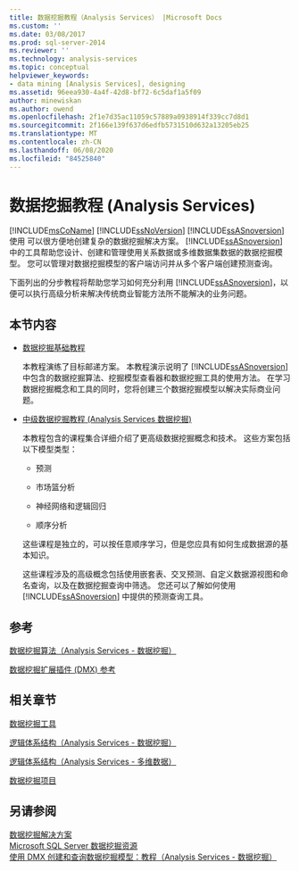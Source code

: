 ```yaml
---
title: 数据挖掘教程（Analysis Services） |Microsoft Docs
ms.custom: ''
ms.date: 03/08/2017
ms.prod: sql-server-2014
ms.reviewer: ''
ms.technology: analysis-services
ms.topic: conceptual
helpviewer_keywords:
- data mining [Analysis Services], designing
ms.assetid: 96eea930-4a4f-42d8-bf72-6c5daf1a5f09
author: minewiskan
ms.author: owend
ms.openlocfilehash: 2f1e7d35ac11059c57889a0938914f339cc7d8d1
ms.sourcegitcommit: 2f166e139f637d6edfb5731510d632a13205eb25
ms.translationtype: MT
ms.contentlocale: zh-CN
ms.lasthandoff: 06/08/2020
ms.locfileid: "84525840"
---
```

# <a name="data-mining-tutorials-analysis-services"></a>数据挖掘教程 (Analysis Services)
  [!INCLUDE[msCoName](../includes/msconame-md.md)] [!INCLUDE[ssNoVersion](../includes/ssnoversion-md.md)] [!INCLUDE[ssASnoversion](../includes/ssasnoversion-md.md)]使用    可以很方便地创建复杂的数据挖掘解决方案。 [!INCLUDE[ssASnoversion](../includes/ssasnoversion-md.md)] 中的工具帮助您设计、创建和管理使用关系数据或多维数据集数据的数据挖掘模型。 您可以管理对数据挖掘模型的客户端访问并从多个客户端创建预测查询。  
  
 下面列出的分步教程将帮助您学习如何充分利用 [!INCLUDE[ssASnoversion](../includes/ssasnoversion-md.md)]，以便可以执行高级分析来解决传统商业智能方法所不能解决的业务问题。  
  
## <a name="in-this-section"></a>本节内容  
  
-   [数据挖掘基础教程](../tutorials/basic-data-mining-tutorial.md)  
  
     本教程演练了目标邮递方案。 本教程演示说明了 [!INCLUDE[ssASnoversion](../includes/ssasnoversion-md.md)]中包含的数据挖掘算法、挖掘模型查看器和数据挖掘工具的使用方法。 在学习数据挖掘概念和工具的同时，您将创建三个数据挖掘模型以解决实际商业问题。  
  
-   [中级数据挖掘教程 &#40;Analysis Services 数据挖掘&#41;](../tutorials/intermediate-data-mining-tutorial-analysis-services-data-mining.md)  
  
     本教程包含的课程集合详细介绍了更高级数据挖掘概念和技术。 这些方案包括以下模型类型：  
  
    -   预测  
  
    -   市场篮分析  
  
    -   神经网络和逻辑回归  
  
    -   顺序分析  
  
     这些课程是独立的，可以按任意顺序学习，但是您应具有如何生成数据源的基本知识。  
  
     这些课程涉及的高级概念包括使用嵌套表、交叉预测、自定义数据源视图和命名查询，以及在数据挖掘查询中筛选。 您还可以了解如何使用 [!INCLUDE[ssASnoversion](../includes/ssasnoversion-md.md)] 中提供的预测查询工具。  
  
## <a name="reference"></a>参考  
 [数据挖掘算法（Analysis Services - 数据挖掘）](data-mining/data-mining-algorithms-analysis-services-data-mining.md)  
  
 [数据挖掘扩展插件 (DMX) 参考](/sql/dmx/data-mining-extensions-dmx-reference)  
  
## <a name="related-sections"></a>相关章节  
 [数据挖掘工具](data-mining/data-mining-tools.md)  
  
 [逻辑体系结构（Analysis Services - 数据挖掘）](data-mining/logical-architecture-analysis-services-data-mining.md)  
  
 [逻辑体系结构（Analysis Services - 多维数据）](multidimensional-models/olap-logical/understanding-microsoft-olap-logical-architecture.md)  
  
 [数据挖掘项目](data-mining/data-mining-projects.md)  
  
## <a name="see-also"></a>另请参阅  
 [数据挖掘解决方案](data-mining/data-mining-solutions.md)   
 [Microsoft SQL Server 数据挖掘资源](https://go.microsoft.com/fwlink/?LinkId=97965)   
 [使用 DMX 创建和查询数据挖掘模型：教程（Analysis Services - 数据挖掘）](../../2014/tutorials/create-query-data-mining-models-dmx-tutorials.md)  
  
  
